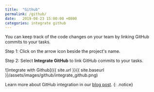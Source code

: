 ```yaml
---
title:  "Github"
permalink: /github/ 
date:   2019-08-23 15:00:00 +0800
categories: integrate github
---
```

You can keep track of the code changes on your team by linking GitHub commits to your tasks.

Step 1: Click on the arrow icon beside the project's name.

Step 2: Select **Integrate GitHub** to link GitHub commits to your tasks.

![integrate with Github]({{ site.url }}{{ site.baseurl }}/assets/images/github/integrate_github.png)

Learn more about GitHub integration in our [blog post](https://quire.io/blog/p/Hello-GitHub-We-are-Quire.html). 
{: .notice}